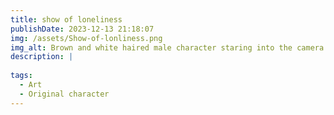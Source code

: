 ```yaml
---
title: show of loneliness
publishDate: 2023-12-13 21:18:07
img: /assets/Show-of-lonliness.png
img_alt: Brown and white haired male character staring into the camera surrounded by people with harsh lighting from above
description: |
  
tags:
  - Art
  - Original character
---
```


